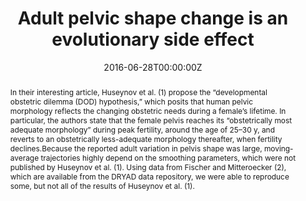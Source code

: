 ---
abstract: In their interesting article, Huseynov et al. (1) propose the “developmental obstetric dilemma (DOD) hypothesis,” which posits that human pelvic morphology reflects the changing obstetric needs during a female’s lifetime. In particular, the authors state that the female pelvis reaches its “obstetrically most adequate morphology” during peak fertility, around the age of 25–30 y, and reverts to an obstetrically less-adequate morphology thereafter, when fertility declines.Because the reported adult variation in pelvis shape was large, moving-average trajectories highly depend on the smoothing parameters, which were not published by Huseynov et al. (1). Using data from Fischer and Mitteroecker (2), which are available from the DRYAD data repository, we were able to reproduce some, but not all of the results of Huseynov et al. (1).  
authors:
- Philipp Mitteroecker
- Barbara Fischer
date: "2016-06-28T00:00:00Z"
doi: ""
featured: true
image:
  caption: ''
  focal_point: ""
  preview_only: false
projects: []
publication: 'Proceedings of the National Academy of Sciences 112:5655-5660'
publication_short: ""
publication_types:
- "2"
publishDate: "2016-06-28T00:00:00Z"
slides: 
summary: 
tags:
- Source Themes
title: "Adult pelvic shape change is an evolutionary side effect"
links:
- name: URL
  url: https://www.pnas.org/content/113/26/E3596
url_pdf: ''
url_code: ''
url_dataset: ''
url_poster: ''
url_project: ''
url_slides: ''
url_source: ''
url_video: ''
---